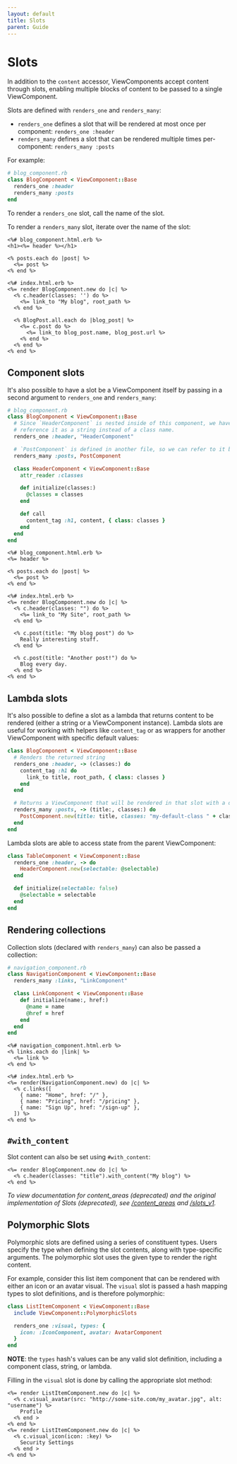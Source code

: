 ```yaml
---
layout: default
title: Slots
parent: Guide
---
```


# Slots

In addition to the `content` accessor, ViewComponents accept content through slots, enabling multiple blocks of content to be passed to a single ViewComponent.

Slots are defined with `renders_one` and `renders_many`:

- `renders_one` defines a slot that will be rendered at most once per component: `renders_one :header`
- `renders_many` defines a slot that can be rendered multiple times per-component: `renders_many :posts`

For example:

```ruby
# blog_component.rb
class BlogComponent < ViewComponent::Base
  renders_one :header
  renders_many :posts
end
```

To render a `renders_one` slot, call the name of the slot.

To render a `renders_many` slot, iterate over the name of the slot:

```erb
<%# blog_component.html.erb %>
<h1><%= header %></h1>

<% posts.each do |post| %>
  <%= post %>
<% end %>
```

```erb
<%# index.html.erb %>
<%= render BlogComponent.new do |c| %>
  <% c.header(classes: '') do %>
    <%= link_to "My blog", root_path %>
  <% end %>

  <% BlogPost.all.each do |blog_post| %>
    <%= c.post do %>
      <%= link_to blog_post.name, blog_post.url %>
    <% end %>
  <% end %>
<% end %>
```

## Component slots

It's also possible to have a slot be a ViewComponent itself by passing in a second argument to `renders_one` and `renders_many`:

```ruby
# blog_component.rb
class BlogComponent < ViewComponent::Base
  # Since `HeaderComponent` is nested inside of this component, we have to
  # reference it as a string instead of a class name.
  renders_one :header, "HeaderComponent"

  # `PostComponent` is defined in another file, so we can refer to it by class name.
  renders_many :posts, PostComponent

  class HeaderComponent < ViewComponent::Base
    attr_reader :classes

    def initialize(classes:)
      @classes = classes
    end

    def call
      content_tag :h1, content, { class: classes }
    end
  end
end
```

```erb
<%# blog_component.html.erb %>
<%= header %>

<% posts.each do |post| %>
  <%= post %>
<% end %>
```

```erb
<%# index.html.erb %>
<%= render BlogComponent.new do |c| %>
  <% c.header(classes: "") do %>
    <%= link_to "My Site", root_path %>
  <% end %>

  <% c.post(title: "My blog post") do %>
    Really interesting stuff.
  <% end %>

  <% c.post(title: "Another post!") do %>
    Blog every day.
  <% end %>
<% end %>
```

## Lambda slots

It's also possible to define a slot as a lambda that returns content to be rendered (either a string or a ViewComponent instance). Lambda slots are useful for working with helpers like `content_tag` or as wrappers for another ViewComponent with specific default values:

```ruby
class BlogComponent < ViewComponent::Base
  # Renders the returned string
  renders_one :header, -> (classes:) do
    content_tag :h1 do
      link_to title, root_path, { class: classes }
    end
  end

  # Returns a ViewComponent that will be rendered in that slot with a default argument.
  renders_many :posts, -> (title:, classes:) do
    PostComponent.new(title: title, classes: "my-default-class " + classes)
  end
end
```

Lambda slots are able to access state from the parent ViewComponent:

```ruby
class TableComponent < ViewComponent::Base
  renders_one :header, -> do
    HeaderComponent.new(selectable: @selectable)
  end

  def initialize(selectable: false)
    @selectable = selectable
  end
end
```

## Rendering collections

Collection slots (declared with `renders_many`) can also be passed a collection:

```ruby
# navigation_component.rb
class NavigationComponent < ViewComponent::Base
  renders_many :links, "LinkComponent"

  class LinkComponent < ViewComponent::Base
    def initialize(name:, href:)
      @name = name
      @href = href
    end
  end
end
```

```erb
<%# navigation_component.html.erb %>
<% links.each do |link| %>
  <%= link %>
<% end %>
```

```erb
<%# index.html.erb %>
<%= render(NavigationComponent.new) do |c| %>
  <% c.links([
    { name: "Home", href: "/" },
    { name: "Pricing", href: "/pricing" },
    { name: "Sign Up", href: "/sign-up" },
  ]) %>
<% end %>
```

## `#with_content`

Slot content can also be set using `#with_content`:

```erb
<%= render BlogComponent.new do |c| %>
  <% c.header(classes: "title").with_content("My blog") %>
<% end %>
```

_To view documentation for content_areas (deprecated) and the original implementation of Slots (deprecated), see [/content_areas](/content_areas) and [/slots_v1](/slots_v1)._

## Polymorphic Slots

Polymorphic slots are defined using a series of constituent types. Users specify the type when defining the slot contents, along with type-specific arguments. The polymorphic slot uses the given type to render the right content.

For example, consider this list item component that can be rendered with either an icon or an avatar visual. The `visual` slot is passed a hash mapping types to slot definitions, and is therefore polymorphic:

```ruby
class ListItemComponent < ViewComponent::Base
  include ViewComponent::PolymorphicSlots

  renders_one :visual, types: {
    icon: :IconComponent, avatar: AvatarComponent
  }
end
```

**NOTE**: the `types` hash's values can be any valid slot definition, including a component class, string, or lambda.

Filling in the `visual` slot is done by calling the appropriate slot method:

```erb
<%= render ListItemComponent.new do |c| %>
  <% c.visual_avatar(src: "http://some-site.com/my_avatar.jpg", alt: "username") %>
    Profile
  <% end >
<% end %>
<%= render ListItemComponent.new do |c| %>
  <% c.visual_icon(icon: :key) %>
    Security Settings
  <% end >
<% end %>
```
